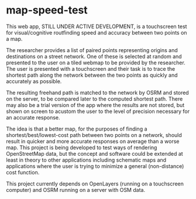 # map-speed-test
This web app, STILL UNDER ACTIVE DEVELOPMENT, is a touchscreen test for visual/cognitive routfinding speed and accuracy between two points on a map. 

The researcher provides a list of paired points representing origins and destinations on a street network. One of these is selected at random and presented to the user on a tiled webmap to be provided by the researcher. The user is presented with a touchscreen and their task is to trace the shortest path along the network between the two points as quickly and accurately as possible. 

The resulting freehand path is matched to the network by OSRM and stored on the server, to be compared later to the computed shortest path. There may also be a trial version of the app where the results are not stored, but shown on screen to acustom the user to the level of precision necessary for an accurate response.

The idea is that a better map, for the purposes of finding a shortest/best/lowest-cost path between two points on a network, should result in quicker and more accurate responses on average than a worse map. This project is being developed to test ways of rendering OpenStreetMap data, but the concept and software could be extended at least in theory to other applications including schematic maps and applications where the user is trying to minimize a general (non-distance) cost function.

This project currently depends on OpenLayers (running on a touchscreen computer) and OSRM running on a server with OSM data.
